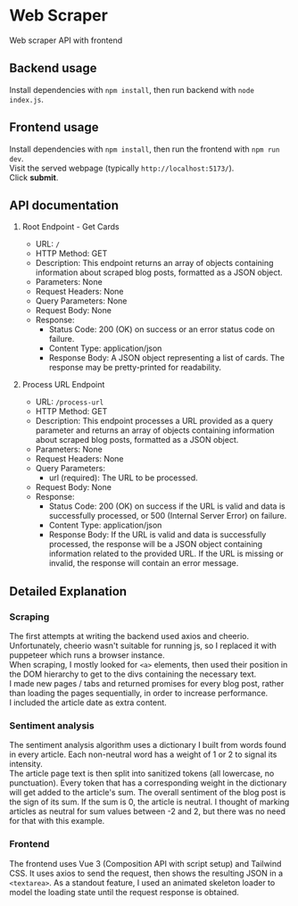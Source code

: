 # Web Scraper
Web scraper API with frontend
## Backend usage
Install dependencies with `npm install`, then run backend with `node index.js`.
## Frontend usage
Install dependencies with `npm install`, then run the frontend with `npm run dev`.         
Visit the served webpage (typically `http://localhost:5173/`).          
Click **submit**.
## API documentation
1. Root Endpoint - Get Cards
   - URL: `/`
   - HTTP Method: GET
   - Description: This endpoint returns an array of objects containing information about scraped blog posts, formatted as a JSON object.
    - Parameters:
        None
    - Request Headers:
        None
    - Query Parameters:
        None
    - Request Body:
        None
    - Response:
      -  Status Code: 200 (OK) on success or an error status code on failure.
      -  Content Type: application/json
      -  Response Body: A JSON object representing a list of cards. The response may be pretty-printed for readability.

2. Process URL Endpoint

   - URL: `/process-url`
   - HTTP Method: GET
   - Description: This endpoint processes a URL provided as a query parameter and returns an array of objects containing information about scraped blog posts, formatted as a JSON object.
   - Parameters:
        None
   - Request Headers:
        None
   - Query Parameters:
        - url (required): The URL to be processed.
   - Request Body:
        None
   - Response:
       - Status Code: 200 (OK) on success if the URL is valid and data is successfully processed, or 500 (Internal Server Error) on failure.
       - Content Type: application/json
       - Response Body: If the URL is valid and data is successfully processed, the response will be a JSON object containing information related to the provided URL. If the URL is missing or invalid, the response will contain an error message.
## Detailed Explanation
### Scraping
The first attempts at writing the backend used axios and cheerio. Unfortunately, cheerio wasn't suitable for running js, so I replaced it with puppeteer which runs a browser instance.      
When scraping, I mostly looked for `<a>` elements, then used their position in the DOM hierarchy to get to the divs containing the necessary text.         
I made new pages / tabs and returned promises for every blog post, rather than loading the pages sequentially, in order to increase performance.             
I included the article date as extra content.            

### Sentiment analysis
The sentiment analysis algorithm uses a dictionary I built from words found in every article. Each non-neutral word has a weight of 1 or 2 to signal its intensity.          
The article page text is then split into sanitized tokens (all lowercase, no punctuation). Every token that has a corresponding weight in the dictionary will get added to the article's sum. The overall sentiment of the blog post is the sign of its sum. If the sum is 0, the article is neutral. I thought of marking articles as neutral for sum values between -2 and 2, but there was no need for that with this example.

### Frontend
The frontend uses Vue 3 (Composition API with script setup) and Tailwind CSS. It uses axios to send the request, then shows the resulting JSON in a `<textarea>`.
As a standout feature, I used an animated skeleton loader to model the loading state until the request response is obtained.
